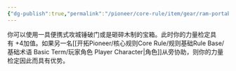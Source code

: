 ```yaml
---
{"dg-publish":true,"permalink":"/pioneer/core-rule/item/gear/ram-portable/","dgPassFrontmatter":true}
---
```


你可以使用一具便携式攻城锤破门或是砸碎木制的宝箱。此时你的力量检定具有 +4加值。如果另一名[[开拓Pioneer/核心规则Core Rule/规则基础Rule Base/基础术语 Basic Term/玩家角色 Player Character\|角色]]从旁协助，则你的力量检定因此而具有优势。